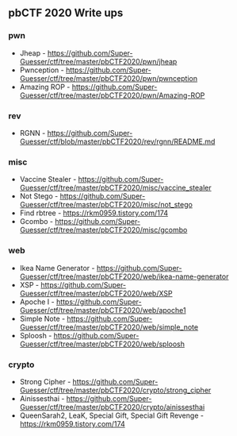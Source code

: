 ## pbCTF 2020 Write ups

### pwn
- Jheap - https://github.com/Super-Guesser/ctf/tree/master/pbCTF2020/pwn/jheap
- Pwnception - https://github.com/Super-Guesser/ctf/tree/master/pbCTF2020/pwn/pwnception
- Amazing ROP - https://github.com/Super-Guesser/ctf/tree/master/pbCTF2020/pwn/Amazing-ROP

### rev
- RGNN - https://github.com/Super-Guesser/ctf/blob/master/pbCTF2020/rev/rgnn/README.md

### misc
- Vaccine Stealer - https://github.com/Super-Guesser/ctf/tree/master/pbCTF2020/misc/vaccine_stealer
- Not Stego - https://github.com/Super-Guesser/ctf/tree/master/pbCTF2020/misc/not_stego
- Find rbtree - https://rkm0959.tistory.com/174
- Gcombo - https://github.com/Super-Guesser/ctf/tree/master/pbCTF2020/misc/gcombo

### web
- Ikea Name Generator - https://github.com/Super-Guesser/ctf/tree/master/pbCTF2020/web/ikea-name-generator
- XSP - https://github.com/Super-Guesser/ctf/tree/master/pbCTF2020/web/XSP
- Apoche I - https://github.com/Super-Guesser/ctf/tree/master/pbCTF2020/web/apoche1
- Simple Note - https://github.com/Super-Guesser/ctf/tree/master/pbCTF2020/web/simple_note
- Sploosh - https://github.com/Super-Guesser/ctf/tree/master/pbCTF2020/web/sploosh

### crypto
- Strong Cipher - https://github.com/Super-Guesser/ctf/tree/master/pbCTF2020/crypto/strong_cipher
- Ainissesthai - https://github.com/Super-Guesser/ctf/tree/master/pbCTF2020/crypto/ainissesthai
- QueenSarah2, LeaK, Special Gift, Special Gift Revenge - https://rkm0959.tistory.com/174
